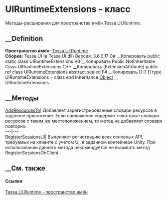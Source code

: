 # UIRuntimeExtensions - класс
Методы-расширения для пространства имён Tessa.UI.Runtime.
## __Definition
 **Пространство имён:** [Tessa.UI.Runtime](N_Tessa_UI_Runtime.htm)  
 **Сборка:** Tessa.UI (в Tessa.UI.dll) Версия: 3.6.0.17
C# __Копировать
     public static class UIRuntimeExtensions
VB __Копировать
    <ExtensionAttribute>
    Public NotInheritable Class UIRuntimeExtensions
C++ __Копировать
    [ExtensionAttribute]
    public ref class UIRuntimeExtensions abstract sealed
F# __Копировать
     [<AbstractClassAttribute>]
    [<SealedAttribute>]
    [<ExtensionAttribute>]
    type UIRuntimeExtensions = class end
Inheritance
    [Object](https://learn.microsoft.com/dotnet/api/system.object) __ UIRuntimeExtensions
##  __Методы
[AddResourcesTo](M_Tessa_UI_Runtime_UIRuntimeExtensions_AddResourcesTo.htm)|
Добавляет зарегистрированные словари ресурсов в заданное приложение. Если
приложение содержит некоторые словари ресурсов с таким же местоположением, то
метод не добавляет словари повторно.  
---|---  
[RegisterSessionsUI](M_Tessa_UI_Runtime_UIRuntimeExtensions_RegisterSessionsUI.htm)|
Выполняет регистрацию всех основных API, требуемых на клиенте с учётом UI, в
заданном контейнере Unity. При использовании данного метода рекомендуется не
вызывать метод RegisterSessionsOnClient.  
## __См. также
#### Ссылки
[Tessa.UI.Runtime - пространство имён](N_Tessa_UI_Runtime.htm)
